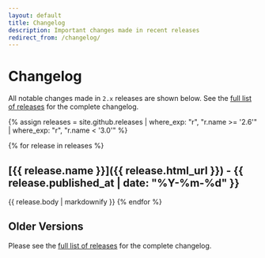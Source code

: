 ```yaml
---
layout: default
title: Changelog
description: Important changes made in recent releases
redirect_from: /changelog/
---
```


# Changelog

All notable changes made in `2.x` releases are shown below. See the [full list of releases](/releases) for the complete changelog.

{% assign releases = site.github.releases | where_exp: "r", "r.name >= '2.6'" | where_exp: "r", "r.name < '3.0'" %}

{% for release in releases %}

## [{{ release.name }}]({{ release.html_url }}) - {{ release.published_at | date: "%Y-%m-%d" }}

{{ release.body | markdownify }}
{% endfor %}

## Older Versions

Please see the [full list of releases](/releases) for the complete changelog.
